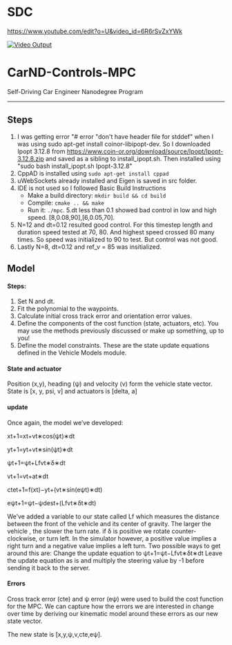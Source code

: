 # SDC

https://www.youtube.com/edit?o=U&video_id=6R6rSvZxYWk

[![Video Output](https://i.ytimg.com/vi/6R6rSvZxYWk/2.jpg?time=1500313688354)](https://https://www.youtube.com/edit?o=U&video_id=6R6rSvZxYWk)

# CarND-Controls-MPC
Self-Driving Car Engineer Nanodegree Program

---
## Steps

1. I was getting error "# error "don't have header file for stddef" when I was using sudo apt-get install coinor-libipopt-dev. So I downloaded Ipopt 3.12.8 from https://www.coin-or.org/download/source/Ipopt/Ipopt-3.12.8.zip and saved as a sibling to install_ipopt.sh. Then installed using "sudo bash install_ipopt.sh Ipopt-3.12.8"
2. CppAD is installed using `sudo apt-get install cppad`
3. uWebSockets already installed and Eigen is saved in src folder.
4. IDE is not used so I followed Basic Build Instructions
    * Make a build directory: `mkdir build && cd build`
    * Compile: `cmake .. && make`
    * Run it: `./mpc`.
5.dt less than 0.1 showed bad control in low and high speed. [8,0.08,90],[6,0.05,70].
6. N=12 and dt=0.12 resulted good control. For this timestep length and duration speed tested at 70, 80. And highest speed crossed 80 many times. So speed was initialized to 90 to test. But control was not good.
7. Lastly N=8, dt=0.12 and ref_v = 85 was insitialized.

## Model
#### Steps:

1. Set N and dt.
2. Fit the polynomial to the waypoints.
3. Calculate initial cross track error and orientation error values.
4. Define the components of the cost function (state, actuators, etc). You may use the methods previously discussed or make up something, up to you!
5. Define the model constraints. These are the state update equations defined in the Vehicle Models module.

#### State and actuator
Position (x,y), heading (ψ) and velocity (v) form the vehicle state vector. State is [x, y, psi, v] and actuators is [delta, a]
#### update 
Once again, the model we’ve developed:

x​t+1​​=x​t​​+v​t​​∗cos(ψ​t​​)∗dt

y​t+1​​=y​t​​+v​t​​∗sin(ψ​t​​)∗dt

ψ​t+1​​=ψ​t​​+​L​f​​​​v​t​​​​∗δ∗dt

v​t+1​​=v​t​​+a​t​​∗dt

cte​t+1​​=f(x​t​​)−y​t​​+(v​t​​∗sin(eψ​t​​)∗dt)

eψ​t+1​​=ψ​t​​−ψdes​t​​+(​L​f​​​​v​t​​​​∗δ​t​​∗dt)

We’ve added a variable to our state called L​f​​ which measures the distance between the front of the vehicle and its center of gravity. The larger the vehicle , the slower the turn rate. if δ is positive we rotate counter-clockwise, or turn left. In the simulator however, a positive value implies a right turn and a negative value implies a left turn.
Two possible ways to get around this are:
Change the update equation to ψ​t+1​​=ψ​t​​−​L​f​​​​v​t​​​​∗δ​t​​∗dt
Leave the update equation as is and multiply the steering value by -1 before sending it back to the server.

#### Errors
Cross track error (cte) and ψ error (eψ) were used to build the cost function for the MPC. We can capture how the errors we are interested in change over time by deriving our kinematic model around these errors as our new state vector.

The new state is [x,y,ψ,v,cte,eψ].

